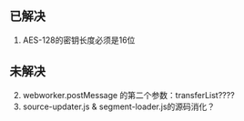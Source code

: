 ##  已解决

1. AES-128的密钥长度必须是16位

## 未解决
2. webworker.postMessage 的第二个参数：transferList????
3. source-updater.js & segment-loader.js的源码消化？